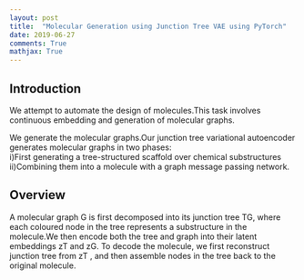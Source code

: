 ```yaml
---
layout: post
title:  "Molecular Generation using Junction Tree VAE using PyTorch"
date: 2019-06-27
comments: True
mathjax: True
---
```


<h2>Introduction</h2>
We attempt to automate the design of molecules.This task involves continuous embedding and generation of molecular graphs.

We generate the molecular graphs.Our junction tree variational autoencoder generates molecular graphs in two phases:<br>
i)First generating a tree-structured scaffold over chemical substructures<br>
ii)Combining them into a molecule with a graph message passing network.

<h2>Overview</h2>
A molecular graph G is first decomposed into its junction tree TG, where each coloured node in the tree represents a substructure in the 
molecule.We then encode both the tree and graph into their latent embeddings zT and zG. To decode the molecule, we first reconstruct junction
tree from zT , and then assemble nodes in the tree back to the original molecule.

